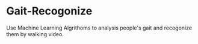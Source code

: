 # Gait-Recogonize
Use Machine Learning Algrithoms to analysis people's gait and recogonize them by walking video.
